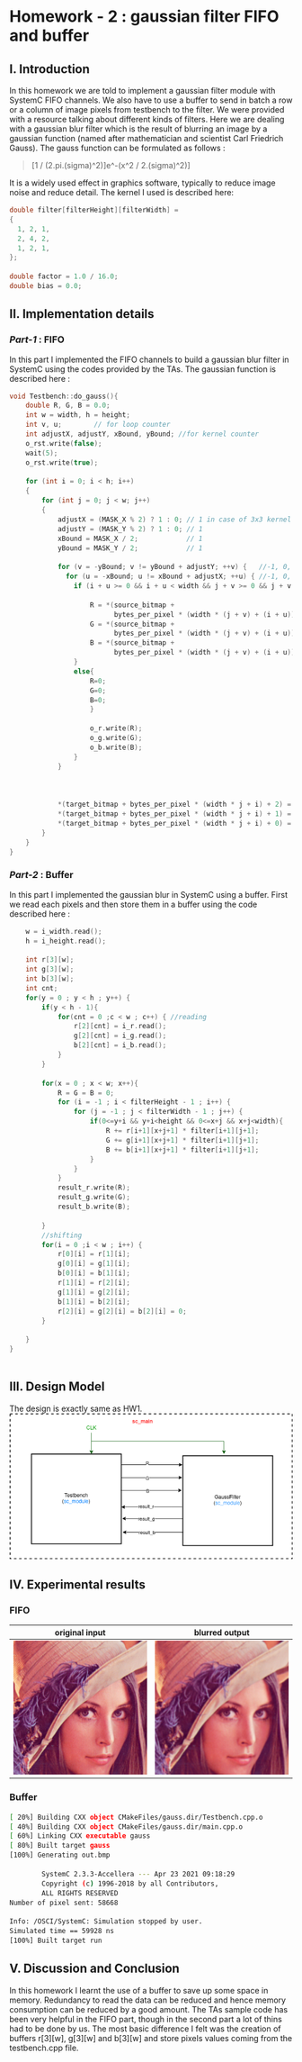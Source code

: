 # Homework - 2 : gaussian filter FIFO and buffer

## I. Introduction
In this homework we are told to implement a gaussian filter module with SystemC FIFO channels. We also have to use a buffer to send in batch a row or a column of image pixels from testbench to the filter. We were provided with a resource talking about different kinds of filters. Here we are dealing with a gaussian blur filter which is the result of blurring an image by a gaussian function (named after mathematician and scientist Carl Friedrich Gauss). The gauss function can be formulated as follows : 
>[1 / (2.pi.(sigma)^2)]e^-(x^2 / 2.(sigma)^2)]


It is a widely used effect in graphics software, typically to reduce image noise and reduce detail. The kernel I used is described here: 

```c++
double filter[filterHeight][filterWidth] =
{
  1, 2, 1,
  2, 4, 2,
  1, 2, 1,
};

double factor = 1.0 / 16.0;
double bias = 0.0;
```

## II. Implementation details
### _Part-1_ : FIFO

In this part I implemented the FIFO channels to build a gaussian blur filter in SystemC using the codes provided by the TAs.  The gaussian function is described here : 

```c++
void Testbench::do_gauss(){
    double R, G, B = 0.0;
    int w = width, h = height;
    int v, u;        // for loop counter
    int adjustX, adjustY, xBound, yBound; //for kernel counter
    o_rst.write(false);
    wait(5);
    o_rst.write(true);
    
    for (int i = 0; i < h; i++)
    {
        for (int j = 0; j < w; j++)
        {
            adjustX = (MASK_X % 2) ? 1 : 0; // 1 in case of 3x3 kernel
            adjustY = (MASK_Y % 2) ? 1 : 0; // 1
            xBound = MASK_X / 2;            // 1
            yBound = MASK_Y / 2;            // 1
           
            for (v = -yBound; v != yBound + adjustY; ++v) {   //-1, 0, 1
              for (u = -xBound; u != xBound + adjustX; ++u) { //-1, 0, 1
                if (i + u >= 0 && i + u < width && j + v >= 0 && j + v < height) {

                    R = *(source_bitmap +
                          bytes_per_pixel * (width * (j + v) + (i + u)) + 2);
                    G = *(source_bitmap +
                          bytes_per_pixel * (width * (j + v) + (i + u)) + 1);
                    B = *(source_bitmap +
                          bytes_per_pixel * (width * (j + v) + (i + u)) + 0);
                }
                else{
                    R=0;
                    G=0;
                    B=0;
                    }
                    
                    o_r.write(R);
                    o_g.write(G);
                    o_b.write(B);
                }
            }
            
            
            
            *(target_bitmap + bytes_per_pixel * (width * j + i) + 2) = int (i_result_r.read());
            *(target_bitmap + bytes_per_pixel * (width * j + i) + 1) = int (i_result_g.read());
            *(target_bitmap + bytes_per_pixel * (width * j + i) + 0) = int (i_result_b.read());
        }
    }
}
```

### _Part-2_ : Buffer

In this part I implemented the gaussian blur in SystemC using a buffer. First we read each pixels and then store them in a buffer using the code described here : 

```c++
    w = i_width.read();
    h = i_height.read();

    int r[3][w];
    int g[3][w];
    int b[3][w];
    int cnt;
    for(y = 0 ; y < h ; y++) {    
        if(y < h - 1){
            for(cnt = 0 ;c < w ; c++) { //reading
                r[2][cnt] = i_r.read();
                g[2][cnt] = i_g.read();
                b[2][cnt] = i_b.read();
            }
        }
        
        for(x = 0 ; x < w; x++){
            R = G = B = 0;
            for (i = -1 ; i < filterHeight - 1 ; i++) {
                for (j = -1 ; j < filterWidth - 1 ; j++) {
                    if(0<=y+i && y+i<height && 0<=x+j && x+j<width){
                        R += r[i+1][x+j+1] * filter[i+1][j+1];
                        G += g[i+1][x+j+1] * filter[i+1][j+1];
                        B += b[i+1][x+j+1] * filter[i+1][j+1];
                    }
                }
            }
            result_r.write(R);
            result_g.write(G);
            result_b.write(B);
            
        }
        //shifting
        for(i = 0 ;i < w ; i++) { 
            r[0][i] = r[1][i];
            g[0][i] = g[1][i];
            b[0][i] = b[1][i];
            r[1][i] = r[2][i];
            g[1][i] = g[2][i];
            b[1][i] = b[2][i];
            r[2][i] = g[2][i] = b[2][i] = 0;
        }
        
    }
}
 
```

## III. Design Model
The design is exactly same as HW1. 
![design](hw2.png)



## IV. Experimental results
### FIFO 
|original input | blurred output|
|---------------|---------------|
|![i](lena.bmp)|![o](out.bmp)|

### Buffer
```sh
[ 20%] Building CXX object CMakeFiles/gauss.dir/Testbench.cpp.o
[ 40%] Building CXX object CMakeFiles/gauss.dir/main.cpp.o
[ 60%] Linking CXX executable gauss
[ 80%] Built target gauss
[100%] Generating out.bmp

        SystemC 2.3.3-Accellera --- Apr 23 2021 09:18:29
        Copyright (c) 1996-2018 by all Contributors,
        ALL RIGHTS RESERVED
Number of pixel sent: 58668

Info: /OSCI/SystemC: Simulation stopped by user.
Simulated time == 59928 ns
[100%] Built target run
```
## V. Discussion and Conclusion
In this homework I learnt the use of a buffer to save up some space in memory. Redundancy to read the data can be reduced and hence memory consumption can be reduced by a good amount. The TAs sample code has been very helpful in the FIFO part, though in the second part a lot of thins had to be done by us. The most basic difference I felt was the creation of buffers r[3][w], g[3][w] and b[3][w] and store pixels values coming from the testbench.cpp file.  

